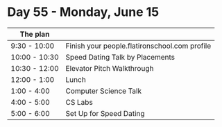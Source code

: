# Day 55 - Monday, June 15

The plan      |                                                               |
--------------|----------------------------------------------------------------
9:30  - 10:00 | Finish your people.flatironschool.com profile
10:00 - 10:30 | Speed Dating Talk by Placements
10:30 - 12:00 | Elevator Pitch Walkthrough
12:00 - 1:00  | Lunch
1:00  - 4:00  | Computer Science Talk
4:00  - 5:00  | CS Labs
5:00  - 6:00  | Set Up for Speed Dating
